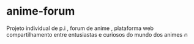 # anime-forum
Projeto individual de p.i , forum de anime , plataforma web compartilhamento entre entusiastas e curiosos do mundo dos animes 🔥
